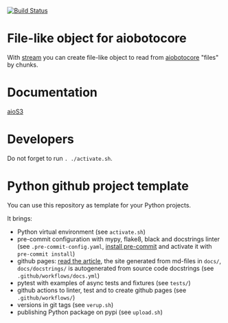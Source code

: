 [![Build Status](https://github.com/andgineer/aios3/workflows/ci/badge.svg)](https://github.com/andgineer/aios3/actions)
# File-like object for aiobotocore

With [stream](https://andgineer.github.io/aios3/docstrings/file/#function-stream) you can create file-like object
to read from [aiobotocore](https://aiobotocore.readthedocs.io/en/latest/) "files" by chunks.

# Documentation

[aioS3](https://andgineer.github.io/aios3/)

# Developers

Do not forget to run `. ./activate.sh`.

# Python github project template

You can use this repository as template for your Python projects.

It brings:

- Python virtual environment (see `activate.sh`)
- pre-commit configuration with mypy, flake8, black and docstrings linter (see `.pre-commit-config.yaml`, [install pre-commit](https://pre-commit.com) and activate it with `pre-commit install`)
- github pages: [read the article](https://sorokin.engineer/posts/en/github-pages-lazydocs-mkdocs.html), the site generated from md-files in `docs/`, `docs/docstrings/` is autogenerated from source code docstrings (see `.github/workflows/docs.yml`)
- pytest with examples of async tests and fixtures (see `tests/`)
- github actions to linter, test and to create github pages (see `.github/workflows/`)
- versions in git tags (see `verup.sh`)
- publishing Python package on pypi (see `upload.sh`)
